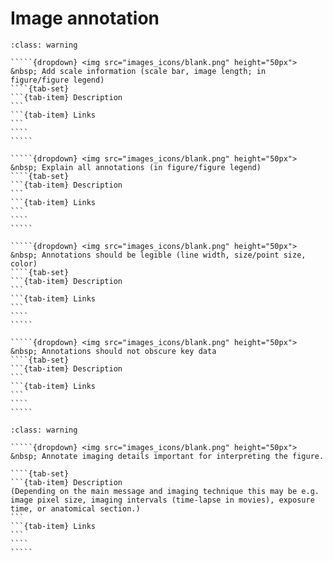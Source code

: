 # Image annotation

``````{admonition} Minimal 
:class: warning

`````{dropdown} <img src="images_icons/blank.png" height="50px"> &nbsp; Add scale information (scale bar, image length; in figure/figure legend)
````{tab-set}
```{tab-item} Description
```
```{tab-item} Links
```
````
````` 

`````{dropdown} <img src="images_icons/blank.png" height="50px"> &nbsp; Explain all annotations (in figure/figure legend)
````{tab-set}
```{tab-item} Description
```
```{tab-item} Links
```
````
`````  

`````{dropdown} <img src="images_icons/blank.png" height="50px"> &nbsp; Annotations should be legible (line width, size/point size, color)
````{tab-set}
```{tab-item} Description
```
```{tab-item} Links
```
````
````` 
 
`````{dropdown} <img src="images_icons/blank.png" height="50px"> &nbsp; Annotations should not obscure key data
````{tab-set}
```{tab-item} Description
```
```{tab-item} Links
```
````
`````  

``````

``````{admonition} Recommended
:class: warning

`````{dropdown} <img src="images_icons/blank.png" height="50px"> &nbsp; Annotate imaging details important for interpreting the figure. 

````{tab-set}
```{tab-item} Description
(Depending on the main message and imaging technique this may be e.g. image pixel size, imaging intervals (time-lapse in movies), exposure time, or anatomical section.)
```
```{tab-item} Links
```
````
````` 

``````
<!--Notes which will not be shown on the actual page-->
